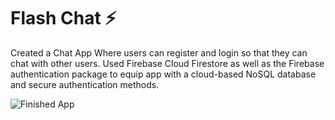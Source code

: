 
# Flash Chat ⚡️

Created a Chat App Where users can register and login so
that they can chat with other users.
Used Firebase Cloud Firestore as well as the Firebase
authentication package to equip app with a cloud-based
NoSQL database and secure authentication methods.


![Finished App](https://github.com/londonappbrewery/Images/blob/master/flash_chat_flutter_demo.gif)
